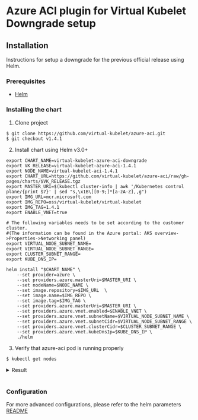 # Azure ACI plugin for Virtual Kubelet Downgrade setup

## Installation

Instructions for setup a downgrade for the previous official release using Helm.

### Prerequisites

- [Helm](https://helm.sh/docs/intro/quickstart/#install-helm)

### Installing the chart

1. Clone project

```shell
$ git clone https://github.com/virtual-kubelet/azure-aci.git
$ git checkout v1.4.1
```

2. Install chart using Helm v3.0+
```shell
export CHART_NAME=virtual-kubelet-azure-aci-downgrade
export VK_RELEASE=virtual-kubelet-azure-aci-1.4.1
export NODE_NAME=virtual-kubelet-aci-1.4.1
export CHART_URL=https://github.com/virtual-kubelet/azure-aci/raw/gh-pages/charts/$VK_RELEASE.tgz
export MASTER_URI=$(kubectl cluster-info | awk '/Kubernetes control plane/{print $7}' | sed "s,\x1B\[[0-9;]*[a-zA-Z],,g")
export IMG_URL=mcr.microsoft.com
export IMG_REPO=oss/virtual-kubelet/virtual-kubelet
export IMG_TAG=1.4.1
export ENABLE_VNET=true

# The following variables needs to be set according to the customer cluster.
#(The information can be found in the Azure portal: AKS overview->Properties->Networking panel)
export VIRTUAL_NODE_SUBNET_NAME=
export VIRTUAL_NODE_SUBNET_RANGE=
export CLUSTER_SUBNET_RANGE=
export KUBE_DNS_IP=

helm install "$CHART_NAME" \
    --set provider=azure \
    --set providers.azure.masterUri=$MASTER_URI \
    --set nodeName=$NODE_NAME \
    --set image.repository=$IMG_URL  \
    --set image.name=$IMG_REPO \
    --set image.tag=$IMG_TAG \
    --set providers.azure.masterUri=$MASTER_URI \
    --set providers.azure.vnet.enabled=$ENABLE_VNET \
    --set providers.azure.vnet.subnetName=$VIRTUAL_NODE_SUBNET_NAME \
    --set providers.azure.vnet.subnetCidr=$VIRTUAL_NODE_SUBNET_RANGE \
    --set providers.azure.vnet.clusterCidr=$CLUSTER_SUBNET_RANGE \
    --set providers.azure.vnet.kubeDnsIp=$KUBE_DNS_IP \
    ./helm

```

3. Verify that azure-aci pod is running properly

```shell
$ kubectl get nodes
```
<details>
<summary>Result</summary>

```shell
NAME                                   STATUS    ROLES     AGE       VERSION
virtual-kubelet-aci-downgrade                    Ready     agent     2m         v1.19.10-vk-azure-aci-v1.4.1-dev
```
</details><br/>

### Configuration

For more advanced configurations, please refer to the helm parameters [README](../charts/virtual-kubelet/README.md)